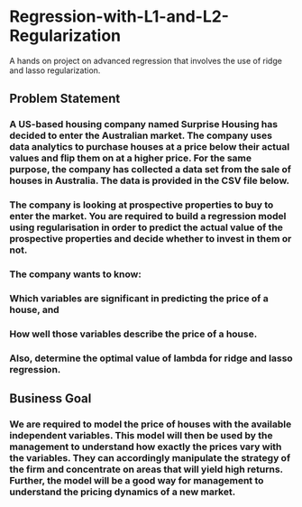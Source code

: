 # Regression-with-L1-and-L2-Regularization
A hands on project on advanced regression that involves the use of ridge and lasso regularization.

## Problem Statement

### A US-based housing company named Surprise Housing has decided to enter the Australian market. The company uses data analytics to purchase houses at a price below their actual values and flip them on at a higher price. For the same purpose, the company has collected a data set from the sale of houses in Australia. The data is provided in the CSV file below.

 

### The company is looking at prospective properties to buy to enter the market. You are required to build a regression model using regularisation in order to predict the actual value of the prospective properties and decide whether to invest in them or not.

 

### The company wants to know:

### Which variables are significant in predicting the price of a house, and

### How well those variables describe the price of a house.

 

### Also, determine the optimal value of lambda for ridge and lasso regression.

 

## Business Goal 

 

### We are required to model the price of houses with the available independent variables. This model will then be used by the management to understand how exactly the prices vary with the variables. They can accordingly manipulate the strategy of the firm and concentrate on areas that will yield high returns. Further, the model will be a good way for management to understand the pricing dynamics of a new market.
